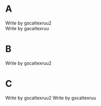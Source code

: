 # A

Write by gscaltexruu2  
Write by gacaltexruu

# B

Write by gscaltexruu2

# C

Write by gscaltexruu2
Write by gscaltexruu
